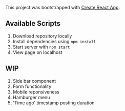 This project was bootstrapped with [Create React App](https://github.com/facebook/create-react-app).

## Available Scripts

1. Download repository locally
2. Install dependencies using `npm install`
3. Start server with `npm start`
4. View page on localhost

## WIP

1. Side bar component
2. Form functionality
3. Mobile reponsiveness
4. Hamburger menu
5. 'Time ago' timestamp posting duration
